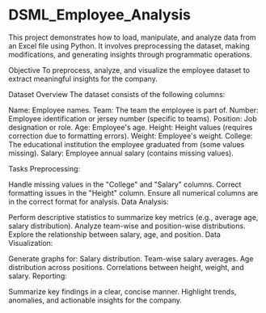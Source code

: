 # DSML_Employee_Analysis
This project demonstrates how to load, manipulate, and analyze data from an Excel file using Python. It involves preprocessing the dataset, making modifications, and generating insights through programmatic operations.

Objective
To preprocess, analyze, and visualize the employee dataset to extract meaningful insights for the company.

Dataset Overview
The dataset consists of the following columns:

Name: Employee names.
Team: The team the employee is part of.
Number: Employee identification or jersey number (specific to teams).
Position: Job designation or role.
Age: Employee's age.
Height: Height values (requires correction due to formatting errors).
Weight: Employee's weight.
College: The educational institution the employee graduated from (some values missing).
Salary: Employee annual salary (contains missing values).

Tasks
Preprocessing:

Handle missing values in the "College" and "Salary" columns.
Correct formatting issues in the "Height" column.
Ensure all numerical columns are in the correct format for analysis.
Data Analysis:

Perform descriptive statistics to summarize key metrics (e.g., average age, salary distribution).
Analyze team-wise and position-wise distributions.
Explore the relationship between salary, age, and position.
Data Visualization:

Generate graphs for:
Salary distribution.
Team-wise salary averages.
Age distribution across positions.
Correlations between height, weight, and salary.
Reporting:

Summarize key findings in a clear, concise manner.
Highlight trends, anomalies, and actionable insights for the company.

